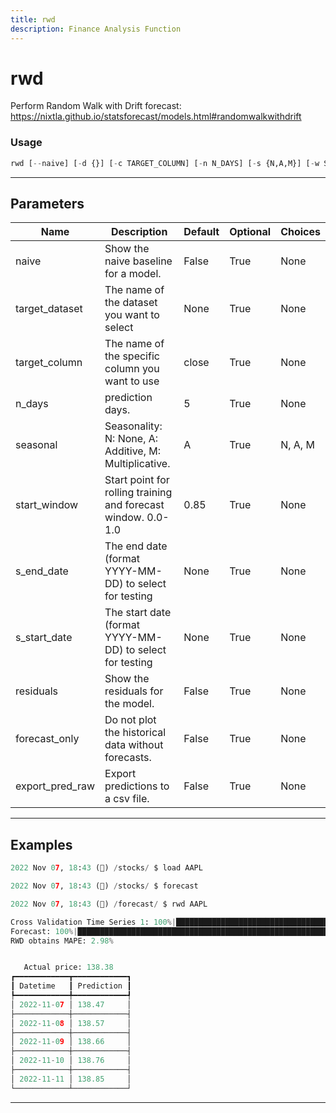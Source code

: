 ```yaml
---
title: rwd
description: Finance Analysis Function
---
```


# rwd

Perform Random Walk with Drift forecast: https://nixtla.github.io/statsforecast/models.html#randomwalkwithdrift

### Usage

```python
rwd [--naive] [-d {}] [-c TARGET_COLUMN] [-n N_DAYS] [-s {N,A,M}] [-w START_WINDOW] [--end S_END_DATE] [--start S_START_DATE] [--residuals] [--forecast-only] [--export-pred-raw]
```

---

## Parameters

| Name | Description | Default | Optional | Choices |
| ---- | ----------- | ------- | -------- | ------- |
| naive | Show the naive baseline for a model. | False | True | None |
| target_dataset | The name of the dataset you want to select | None | True | None |
| target_column | The name of the specific column you want to use | close | True | None |
| n_days | prediction days. | 5 | True | None |
| seasonal | Seasonality: N: None, A: Additive, M: Multiplicative. | A | True | N, A, M |
| start_window | Start point for rolling training and forecast window. 0.0-1.0 | 0.85 | True | None |
| s_end_date | The end date (format YYYY-MM-DD) to select for testing | None | True | None |
| s_start_date | The start date (format YYYY-MM-DD) to select for testing | None | True | None |
| residuals | Show the residuals for the model. | False | True | None |
| forecast_only | Do not plot the historical data without forecasts. | False | True | None |
| export_pred_raw | Export predictions to a csv file. | False | True | None |


---

## Examples

```python
2022 Nov 07, 18:43 (🦋) /stocks/ $ load AAPL

2022 Nov 07, 18:43 (🦋) /stocks/ $ forecast

2022 Nov 07, 18:43 (🦋) /forecast/ $ rwd AAPL

Cross Validation Time Series 1: 100%|█████████████████████████████████████████████████████████████████████████████████████████████████████████████████████████████████████| 115/115 [00:0200:00, 49.97it/s]
Forecast: 100%|████████████████████████████████████████████████████████████████████████████████████████████████████████████████████████████████████████████████████████████| 1/1 [00:0000:00, 15887.52it/s]
RWD obtains MAPE: 2.98% 


   Actual price: 138.38    
┏━━━━━━━━━━━━┳━━━━━━━━━━━━┓
┃ Datetime   ┃ Prediction ┃
┡━━━━━━━━━━━━╇━━━━━━━━━━━━┩
│ 2022-11-07 │ 138.47     │
├────────────┼────────────┤
│ 2022-11-08 │ 138.57     │
├────────────┼────────────┤
│ 2022-11-09 │ 138.66     │
├────────────┼────────────┤
│ 2022-11-10 │ 138.76     │
├────────────┼────────────┤
│ 2022-11-11 │ 138.85     │
└────────────┴────────────┘
```
---

